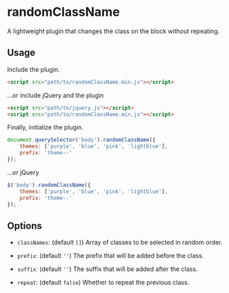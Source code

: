 # randomClassName

A lightweight plugin that changes the class on the block without repeating.

## Usage

Include the plugin.

```html
<script src="path/to/randomClassName.min.js"></script>
```

...or include jQuery and the plugin

```html
<script src="path/to/jquery.js"></script>
<script src="path/to/randomClassName.min.js"></script>
```

Finally, initialize the plugin.

```javascript
document.querySelector('body').randomClassName({
    themes: ['purple', 'blue', 'pink', 'lightblue'],
    prefix: 'theme--'
});
```

...or jQuery

```javascript
$('body').randomClassName({
    themes: ['purple', 'blue', 'pink', 'lightblue'],
    prefix: 'theme--'
});
```

## Options

- `classNames`: (default `[]`) Array of classes to be selected in random order.

- `prefix`: (default `''`) The prefix that will be added before the class.

- `suffix`: (default `''`) The suffix that will be added after the class.

- `repeat`: (default `false`) Whether to repeat the previous class.
